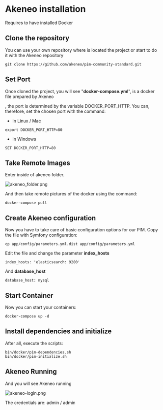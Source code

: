 # Akeneo installation

Requires to have installed Docker

## Clone the repository

You can use your own repository where is located the project or start to do it with the Akeneo repository

```
git clone https://github.com/akeneo/pim-community-standard.git
```

## Set Port

Once cloned the project, you will see "**docker-compose.yml**", is a docker file prepared by Akeneo

, the port is determined by the variable DOCKER_PORT_HTTP. You can, therefore, set the chosen port with the command:

* In Linux / Mac
```
export DOCKER_PORT_HTTP=80
```

* In Windows

```
SET DOCKER_PORT_HTTP=80
```

## Take Remote Images

Enter inside of akeneo folder. 

![akeneo_folder.png](https://i.imgur.com/rzS5kU1.png)

And then take remote pictures of the docker using the command:

```
docker-compose pull
```
## Create Akeneo configuration

Now you have to take care of basic configuration options for our PIM. Copy the file with Symfony configuration:

```
cp app/config/parameters.yml.dist app/config/parameters.yml
```

Edit the file and change the parameter **index_hosts**

```
index_hosts: 'elasticsearch: 9200'
```

And **database_host**

```
database_host: mysql
```
## Start Container

Now you can start your containers:

```
docker-compose up -d
```

## Install dependencies and initialize

After all, execute the scripts:

```
bin/docker/pim-dependencies.sh
bin/docker/pim-initialize.sh
```

## Akeneo Running

And you will see Akeneo running

![akeneo-login.png](https://i.imgur.com/RpilyuN.png)

The credentials are: admin / admin
